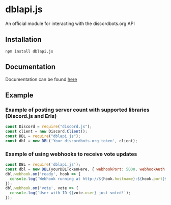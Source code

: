 # dblapi.js
An official module for interacting with the discordbots.org API

## Installation
`npm install dblapi.js`

## Documentation
Documentation can be found [here](https://discordbots.org/api/docs#jslib)

## Example

### Example of posting server count with supported libraries (Discord.js and Eris)
```js
const Discord = require("discord.js");
const client = new Discord.Client();
const DBL = require("dblapi.js");
const dbl = new DBL('Your discordbots.org token', client);
```

### Example of using webhooks to receive vote updates
```js
const DBL = require('dblapi.js');
const dbl = new DBL(yourDBLTokenHere, { webhookPort: 5000, webhookAuth: 'password' });
dbl.webhook.on('ready', hook => {
  console.log(`Webhook running at http://${hook.hostname}:${hook.port}${hook.path}`);
});
dbl.webhook.on('vote', vote => {
  console.log(`User with ID ${vote.user} just voted!`);
});
```
